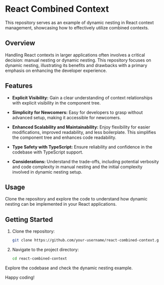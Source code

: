 # React Combined Context

This repository serves as an example of dynamic nesting in React context management, showcasing how to effectively utilize combined contexts.

## Overview

Handling React contexts in larger applications often involves a critical decision: manual nesting or dynamic nesting. This repository focuses on dynamic nesting, illustrating its benefits and drawbacks with a primary emphasis on enhancing the developer experience.

## Features

- **Explicit Visibility:** Gain a clear understanding of context relationships with explicit visibility in the component tree.
  
- **Simplicity for Newcomers:** Easy for developers to grasp without advanced setup, making it accessible for newcomers.

- **Enhanced Scalability and Maintainability:** Enjoy flexibility for easier modifications, improved readability, and less boilerplate. This simplifies the component tree and enhances code readability.

- **Type Safety with TypeScript:** Ensure reliability and confidence in the codebase with TypeScript support.

- **Considerations:** Understand the trade-offs, including potential verbosity and code complexity in manual nesting and the initial complexity involved in dynamic nesting setup.

## Usage

Clone the repository and explore the code to understand how dynamic nesting can be implemented in your React applications.

## Getting Started

1. Clone the repository:

   ```bash
   git clone https://github.com/your-username/react-combined-context.git
   ```
   
2. Navigate to the project directory:
   ```bash
   cd react-combined-context

Explore the codebase and check the dynamic nesting example.

Happy coding!

